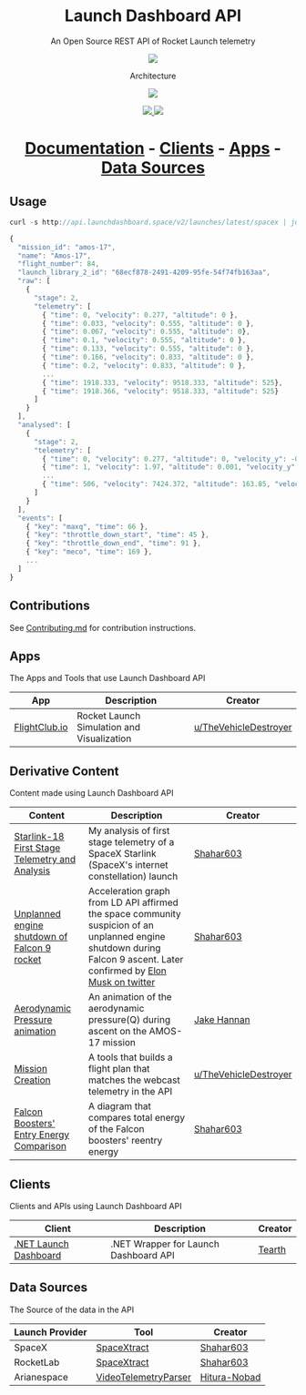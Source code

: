 <h1 align="center">Launch Dashboard API</h1>
<p align="center">An Open Source REST API of Rocket Launch telemetry</p>

<p align="center">
  <img src="https://imgur.com/sklQxcI.png"/>
</p>

<p align="center">Architecture</p>

<p align="center">
  <img src="https://imgur.com/YSaSLdz.png"/>
</p>


<p align="center">
  <a href="https://github.com/shahar603/Launch-Dashboard-API/actions">
    <img src="https://github.com/shahar603/Launch-Dashboard-API/actions/workflows/main.yml/badge.svg">
  </a>
  <a href="https://en.wikipedia.org/wiki/Representational_state_transfer">
    <img src="https://img.shields.io/badge/interface-REST-brightgreen.svg?longCache=true&style=flat-square">
  </a>
</p>

<h1 align="center">
  <a href="https://github.com/shahar603/Launch-Dashboard-API/wiki">Documentation</a> - 
  <a href="#Clients">Clients</a> - 
  <a href="#Apps">Apps</a> -
  <a href="#data-sources">Data Sources</a>
</h1>


## Usage

```javascript
curl -s http://api.launchdashboard.space/v2/launches/latest/spacex | jq
```

```javascript
{
  "mission_id": "amos-17",
  "name": "Amos-17",
  "flight_number": 84,
  "launch_library_2_id": "68ecf878-2491-4209-95fe-54f74fb163aa",
  "raw": [
    {
      "stage": 2,
      "telemetry": [
        { "time": 0, "velocity": 0.277, "altitude": 0 },
        { "time": 0.033, "velocity": 0.555, "altitude": 0 },
        { "time": 0.067, "velocity": 0.555, "altitude": 0},
        { "time": 0.1, "velocity": 0.555, "altitude": 0 },
        { "time": 0.133, "velocity": 0.555, "altitude": 0 },
        { "time": 0.166, "velocity": 0.833, "altitude": 0 },
        { "time": 0.2, "velocity": 0.833, "altitude": 0 },
        ...
        { "time": 1918.333, "velocity": 9518.333, "altitude": 525},
        { "time": 1918.366, "velocity": 9518.333, "altitude": 525}
      ]
    }
  ],
  "analysed": [
    {
      "stage": 2,
      "telemetry": [
        { "time": 0, "velocity": 0.277, "altitude": 0, "velocity_y": -0.219, "velocity_x": 0.168, "acceleration": 10.698 "downrange_distance": 0, "angle": 90, "q": 0.046996480116054146 },
        { "time": 1, "velocity": 1.97, "altitude": 0.001, "velocity_y": 2.039, "velocity_x": -0.038, "acceleration": 11.285, "downrange_distance": 0, "angle": 90, "q": 2.3762015600538513 },
        ...
        { "time": 506, "velocity": 7424.372, "altitude": 163.85, "velocity_y": -32.707, "velocity_x": 7424.301, "acceleration": -0.016, "downrange_distance": 1585.22, "angle": -0.252, "q": 0 }
      ]
    }
  ],
  "events": [
    { "key": "maxq", "time": 66 },
    { "key": "throttle_down_start", "time": 45 },
    { "key": "throttle_down_end", "time": 91 },
    { "key": "meco", "time": 169 },
    ...
  ]
}
```

## Contributions

See [Contributing.md](https://github.com/shahar603/Launch-Dashboard-API/blob/master/CONTRIBUTING.md) for contribution instructions.



## Apps
The Apps and Tools that use Launch Dashboard API

|App|Description|Creator|
|-----|-----|----|
|[FlightClub.io](https://www2.flightclub.io/)|Rocket Launch Simulation and Visualization|[u/TheVehicleDestroyer](https://www.reddit.com/user/thevehicledestroyer)|


## Derivative Content
Content made using Launch Dashboard API

|Content|Description|Creator|
|-----|-----|----|
|[Starlink-18 First Stage Telemetry and Analysis](https://www.reddit.com/r/spacex/comments/ldkz7c/starlink18_first_stage_telemetry_and_analysis/)| My analysis of first stage telemetry of a SpaceX Starlink (SpaceX's internet constellation) launch|[Shahar603](https://github.com/shahar603)|
|[Unplanned engine shutdown of Falcon 9 rocket](https://www.reddit.com/r/SpaceXLounge/comments/fkpb37/starlink5_telemetry_confirming_the_early_engine/)|Acceleration graph from LD API affirmed the space community suspicion of an unplanned engine shutdown during Falcon 9 ascent. Later confirmed by [Elon Musk on twitter](https://twitter.com/elonmusk/status/1240262636547100672)|[Shahar603](https://github.com/shahar603)|
|[Aerodynamic Pressure animation](https://twitter.com/JcAsHcan/status/1188125678396493825)|An animation of the aerodynamic pressure(Q) during ascent on the AMOS-17 mission|[Jake Hannan](https://twitter.com/JcAsHcan)|
|[Mission Creation](https://twitter.com/flightclubio/status/1199805613749915648)|A tools that builds a flight plan that matches the webcast telemetry in the API |[u/TheVehicleDestroyer](https://www.reddit.com/user/thevehicledestroyer)|
|[Falcon Boosters' Entry Energy Comparison](https://www.reddit.com/r/spacex/comments/elzp52/falcon_boosters_entry_energy_comparison/)|A diagram that compares total energy of the Falcon boosters' reentry energy|[Shahar603](https://github.com/shahar603)

## Clients
Clients and APIs using Launch Dashboard API

|Client|Description|Creator|
|-----|-----|----|
|[.NET Launch Dashboard](https://github.com/Tearth/.NET-Launch-Dashboard)| .NET Wrapper for Launch Dashboard API|[Tearth](https://github.com/Tearth)

## Data Sources
The Source of the data in the API

|Launch Provider|Tool|Creator|
|----|-----|-----|
|SpaceX|[SpaceXtract](https://github.com/shahar603/SpaceXtract)|[Shahar603](https://github.com/shahar603)|
|RocketLab|[SpaceXtract](https://github.com/shahar603/SpaceXtract)|[Shahar603](https://github.com/shahar603)|
|Arianespace|[VideoTelemetryParser](https://github.com/Togusa09/VideoTelemetryParser)|[Hitura-Nobad](https://www.reddit.com/user/hitura-nobad/)|


